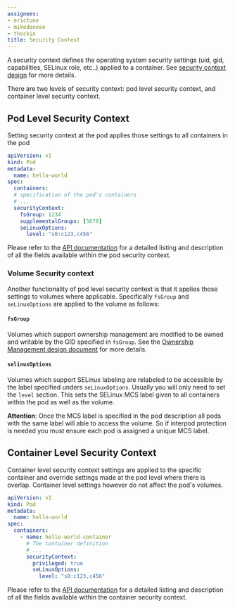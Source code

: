 ```yaml
---
assignees:
- erictune
- mikedanese
- thockin
title: Security Context
---
```


A security context defines the operating system security settings (uid, gid, capabilities, SELinux role, etc..) applied to a container. See [security context design](https://github.com/kubernetes/community/blob/master/contributors/design-proposals/security-context-constraints.md) for more details.

There are two levels of security context: pod level security context, and container level security context.

## Pod Level Security Context
Setting security context at the pod applies those settings to all containers in the pod 

```yaml
apiVersion: v1
kind: Pod
metadata:
  name: hello-world
spec:
  containers:
  # specification of the pod's containers
  # ...
  securityContext:
    fsGroup: 1234
    supplementalGroups: [5678]
    seLinuxOptions:
      level: "s0:c123,c456"
```

Please refer to the [API documentation](/docs/api-reference/v1.6/#pod-v1-coresecuritycontext) for a detailed listing and
description of all the fields available within the pod security
context.

### Volume Security context

Another functionality of pod level security context is that it applies
those settings to volumes where applicable. Specifically `fsGroup` and
`seLinuxOptions` are applied to the volume as follows:

#### `fsGroup`

Volumes which support ownership management are modified to be owned
and writable by the GID specified in `fsGroup`. See the
[Ownership Management design document](https://github.com/kubernetes/community/blob/master/contributors/design-proposals/volume-ownership-management.md)
for more details.

#### `selinuxOptions`

Volumes which support SELinux labeling are relabeled to be accessible
by the label specified unders `seLinuxOptions`. Usually you will only
need to set the `level` section. This sets the SELinux MCS label given
to all containers within the pod as well as the volume.

**Attention**: Once the MCS label is specified in the pod description
all pods with the same label will able to access the
volume. So if interpod protection is needed you must ensure each pod
is assigned a unique MCS label.

## Container Level Security Context

Container level security context settings are applied to the specific
container and override settings made at the pod level where there is
overlap. Container level settings however do not affect the pod's
volumes.

```yaml
apiVersion: v1
kind: Pod
metadata:
  name: hello-world
spec:
  containers:
    - name: hello-world-container
      # The container definition
      # ...
      securityContext:
        privileged: true
        seLinuxOptions:
          level: "s0:c123,c456"
```

Please refer to the
[API documentation](/docs/api-reference/v1.6/#securitycontext-v1-core) 
for a detailed listing and description of all the fields available
within the container security context.
